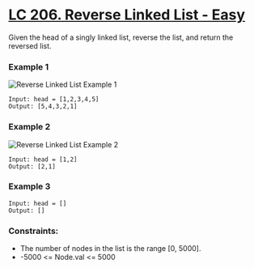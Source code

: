 # [LC 206. Reverse Linked List - Easy](https://leetcode.com/problems/reverse-linked-list/)

Given the head of a singly linked list, reverse the list, and return the reversed list.

### Example 1

![Reverse Linked List Example 1](https://assets.leetcode.com/uploads/2020/12/20/ex1.jpg)  

```
Input: head = [1,2,3,4,5]
Output: [5,4,3,2,1]
```

### Example 2

![Reverse Linked List Example 2](https://assets.leetcode.com/uploads/2020/12/20/ex2.jpg)

```
Input: head = [1,2]
Output: [2,1]
```

### Example 3

```
Input: head = []
Output: []
```

### Constraints:

- The number of nodes in the list is the range [0, 5000].
- -5000 <= Node.val <= 5000